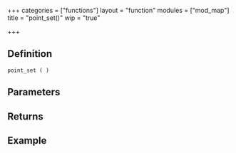 +++
categories = ["functions"]
layout = "function"
modules = ["mod_map"]
title = "point_set()"
wip = "true"

+++

## Definition

    point_set ( )

## Parameters

## Returns

## Example

```
```
